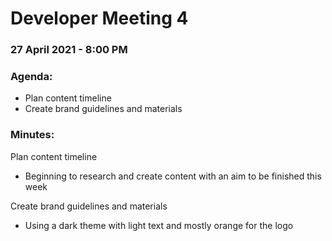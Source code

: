 # Developer Meeting 4

### 27 April 2021 - 8:00 PM

### Agenda:

- Plan content timeline
- Create brand guidelines and materials

### Minutes:
Plan content timeline
- Beginning to research and create content with an aim to be finished this week

Create brand guidelines and materials
- Using a dark theme with light text and mostly orange for the logo
